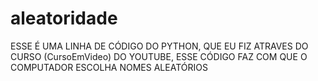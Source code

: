 # aleatoridade
ESSE É UMA LINHA DE CÓDIGO DO PYTHON, QUE EU FIZ ATRAVES DO CURSO (CursoEmVideo) DO YOUTUBE, ESSE CÓDIGO FAZ COM QUE O COMPUTADOR ESCOLHA NOMES ALEATÓRIOS
